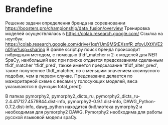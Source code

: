 # Brandefine
Решение задачи определения бренда на соревновании https://boosters.pro/championship/data_fusion/overview
Тренировка моделей осуществлялась в https://colab.research.google.com/
Ссылка на ноутбук https://colab.research.google.com/drive/1qsYUm9MStEXsnfR_zfovUXtXVE2n01jw?usp=sharing
В файле script.py поиск бренда происходит гибридным методом, с помощью tfidf_matcher и 2-х моделей для NER SpaCy,
наибольший вес при поиске отдается предсказаниям сделанным tfidf_matcher 'tfidf_pred', также имеется предсказание
'tfidf_alter_pred', также полученное tfidf_matcher, но с меньшим значением косинусного  подобия, чем в первом случае.
Предсказание делается по мажоритарной схеме с весами у голосующих моделей, веса указываются в функции total_pred()

В папках pymorphy2, pymorphy2_dicts_ru, pymorphy2_dicts_ru-2.4.417127.4579844.dist-info, pymorphy2-0.9.1.dist-info,
DAWG_Python-0.7.2.dist-info, dawg_python находится библиотека pymorphy2 и необходимая для pymorphy2 DAWG. Pymorphy2 
необходима для работы русской языковой модели spaCy.


